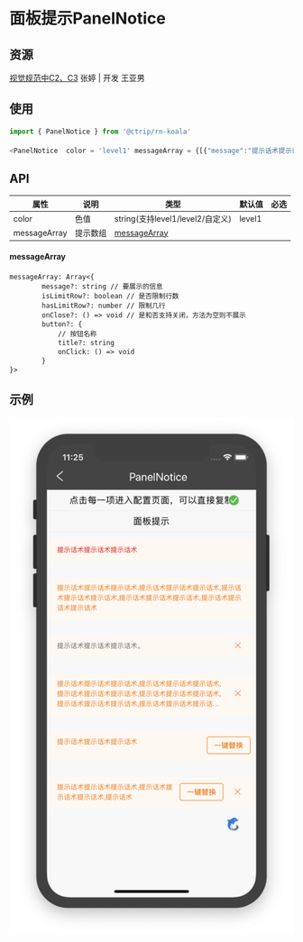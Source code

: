# 面板提示PanelNotice

## 资源
[视觉规范中C2、C3](http://cdp.release.ctripcorp.com/project/sketch/%E4%BF%A1%E6%81%AF%E6%8F%90%E7%A4%BA%E5%88%86%E7%BA%A7UI%E8%A7%84%E8%8C%83/index.html#artboard2) 张婷 | 开发 王亚男

## 使用

```js
import { PanelNotice } from '@ctrip/rn-koala'

<PanelNotice  color = 'level1' messageArray = {[{"message":"提示话术提示话术提示话术,提示话术提示话术提示话术",onClose:() => {alert('wa')},button:{"title":"次要按钮"}}]}  />
```

## API

| 属性      | 说明           | 类型                                               | 默认值 | 必选 |
| --------- | -------------- | -------------------------------------------------- | ------ | ---- |
| color     | 色值           | string(支持level1/level2/自定义)                 |    level1    |      |
| messageArray | 提示数组 | [messageArray](#messageArray) |        |      |

#### messageArray

```
messageArray: Array<{ 
        message?: string // 要展示的信息
        isLimitRow?: boolean // 是否限制行数
        hasLimitRow?: number // 限制几行
        onClose?: () => void // 是和否支持关闭，方法为空则不展示
        button?: {
            // 按钮名称
            title?: string
            onClick: () => void
        }
}>       
```

## 示例

![](./image/panelNotice.png)
